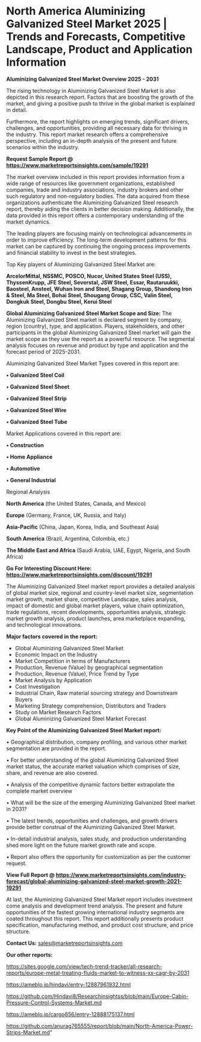 # North America Aluminizing Galvanized Steel Market 2025 | Trends and Forecasts, Competitive Landscape, Product and Application Information

<Strong> Aluminizing Galvanized Steel Market Overview 2025 - 2031</strong>

The rising technology in Aluminizing Galvanized Steel Market is also depicted in this research report. Factors that are boosting the growth of the market, and giving a positive push to thrive in the global market is explained in detail.

Furthermore, the report highlights on emerging trends, significant drivers, challenges, and opportunities, providing all necessary data for thriving in the industry. This report market research offers a comprehensive perspective, including an in-depth analysis of the present and future scenarios within the industry.

<strong>Request Sample Report @ <a href=https://www.marketreportsinsights.com/sample/19291>https://www.marketreportsinsights.com/sample/19291</a></strong>

The market overview included in this report provides information from a wide range of resources like government organizations, established companies, trade and industry associations, industry brokers and other such regulatory and non-regulatory bodies. The data acquired from these organizations authenticate the Aluminizing Galvanized Steel research report, thereby aiding the clients in better decision making. Additionally, the data provided in this report offers a contemporary understanding of the market dynamics.

The leading players are focusing mainly on technological advancements in order to improve efficiency. The long-term development patterns for this market can be captured by continuing the ongoing process improvements and financial stability to invest in the best strategies.

Top Key players of Aluminizing Galvanized Steel Market are:

<strong>ArcelorMittal, NSSMC, POSCO, Nucor, United States Steel (USS), ThyssenKrupp, JFE Steel, Severstal, JSW Steel, Essar, Rautaruukki, Baosteel, Ansteel, Wuhan Iron and Steel, Shagang Group, Shandong Iron & Steel, Ma Steel, Bohai Steel, Shougang Group, CSC, Valin Steel, Dongkuk Steel, Dongbu Steel, Kerui Steel</strong>

<strong><b>Global Aluminizing Galvanized Steel Market Scope and Size:</b></strong>
The Aluminizing Galvanized Steel market is declared segment by company, region (country), type, and application. Players, stakeholders, and other participants in the global Aluminizing Galvanized Steel market will gain the market scope as they use the report as a powerful resource. The segmental analysis focuses on revenue and product by type and application and the forecast period of 2025-2031.

Aluminizing Galvanized Steel Market Types covered in this report are:

<strong>• Galvanized Steel Coil

• Galvanized Steel Sheet

• Galvanized Steel Strip

• Galvanized Steel Wire

• Galvanized Steel Tube</strong>

Market Applications covered in this report are:

<strong>• Construction

• Home Appliance

• Automotive

• General Industrial</strong> 

Regional Analysis

<strong>North America</strong> (the United States, Canada, and Mexico)

<strong>Europe</strong> (Germany, France, UK, Russia, and Italy)

<strong>Asia-Pacific</strong> (China, Japan, Korea, India, and Southeast Asia)

<strong>South America</strong> (Brazil, Argentina, Colombia, etc.)

<strong>The Middle East and Africa</strong> (Saudi Arabia, UAE, Egypt, Nigeria, and South Africa)

<strong>Go For Interesting Discount Here: <a href=https://www.marketreportsinsights.com/discount/19291>https://www.marketreportsinsights.com/discount/19291</a></strong>

The Aluminizing Galvanized Steel market report provides a detailed analysis of global market size, regional and country-level market size, segmentation market growth, market share, competitive Landscape, sales analysis, impact of domestic and global market players, value chain optimization, trade regulations, recent developments, opportunities analysis, strategic market growth analysis, product launches, area marketplace expanding, and technological innovations.

<strong><b>Major factors covered in the report:</b></strong>
<ul>
  <li>Global Aluminizing Galvanized Steel Market </li>
  <li>Economic Impact on the Industry</li>
  <li>Market Competition in terms of Manufacturers</li>
  <li>Production, Revenue (Value) by geographical segmentation</li>
  <li>Production, Revenue (Value), Price Trend by Type</li>
  <li>Market Analysis by Application</li>
  <li>Cost Investigation</li>
  <li>Industrial Chain, Raw material sourcing strategy and Downstream Buyers</li>
  <li>Marketing Strategy comprehension, Distributors and Traders</li>
  <li>Study on Market Research Factors</li>
  <li>Global Aluminizing Galvanized Steel Market Forecast</li>
</ul>

<strong><b>Key Point of the Aluminizing Galvanized Steel Market report:</b></strong>

• Geographical distribution, company profiling, and various other market segmentation are provided in the report.

• For better understanding of the global Aluminizing Galvanized Steel market status, the accurate market valuation which comprises of size, share, and revenue are also covered.

• Analysis of the competitive dynamic factors better extrapolate the complete market overview

• What will be the size of the emerging Aluminizing Galvanized Steel market in 2031?

• The latest trends, opportunities and challenges, and growth drivers provide better construal of the Aluminizing Galvanized Steel Market.

• In-detail industrial analysis, sales study, and production understanding shed more light on the future market growth rate and scope.

• Report also offers the opportunity for customization as per the customer request.

<strong><b>View Full Report @ <a href=https://www.marketreportsinsights.com/industry-forecast/global-aluminizing-galvanized-steel-market-growth-2021-19291>https://www.marketreportsinsights.com/industry-forecast/global-aluminizing-galvanized-steel-market-growth-2021-19291</a></b></strong>


At last, the Aluminizing Galvanized Steel Market report includes investment come analysis and development trend analysis. The present and future opportunities of the fastest growing international industry segments are coated throughout this report. This report additionally presents product specification, manufacturing method, and product cost structure, and price structure.

<strong>Contact Us:</strong>
sales@marketreportsinsights.com

<strong>Our other reports:</strong>

<a href=https://sites.google.com/view/tech-trend-tracker/all-research-reports/europe-metal-treating-fluids-market-to-witness-xx-cagr-by-2031>https://sites.google.com/view/tech-trend-tracker/all-research-reports/europe-metal-treating-fluids-market-to-witness-xx-cagr-by-2031</a>

<a href=https://ameblo.jp/hindavi/entry-12887961932.html>https://ameblo.jp/hindavi/entry-12887961932.html</a>

<a href=https://github.com/Hindavi8/Researchinsightss/blob/main/Europe-Cabin-Pressure-Control-Systems-Market.md>https://github.com/Hindavi8/Researchinsightss/blob/main/Europe-Cabin-Pressure-Control-Systems-Market.md</a>

<a href=https://ameblo.jp/cargo656/entry-12888175137.html>https://ameblo.jp/cargo656/entry-12888175137.html</a>

<a href=https://github.com/anurag765555/report/blob/main/North-America-Power-Strips-Market.md>https://github.com/anurag765555/report/blob/main/North-America-Power-Strips-Market.md</a>"
